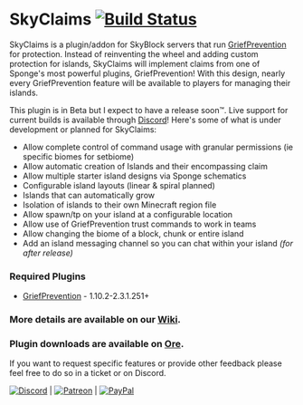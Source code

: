 # SkyClaims [![Build Status](http://ci.devonthe.rocks/buildStatus/icon?job=SkyClaims)](http://ci.devonthe.rocks/job/SkyClaims/)

SkyClaims is a plugin/addon for SkyBlock servers that run [GriefPrevention](https://forums.spongepowered.org/t/griefprevention-official-thread/1123) for protection.
Instead of reinventing the wheel and adding custom protection for islands, SkyClaims will implement claims from one of Sponge's most powerful plugins,  GriefPrevention!
With this design, nearly every GriefPrevention feature will be available to players for managing their islands.

This plugin is in Beta but I expect to have a release soon™. Live support for current builds is available through [Discord](https://discord.gg/EkVQycV)! Here's some of what is under development or planned for SkyClaims:

- Allow complete control of command usage with granular permissions (ie specific biomes for setbiome)
- Allow automatic creation of Islands and their encompassing claim
- Allow multiple starter island designs via Sponge schematics
- Configurable island layouts (linear & spiral planned)
- Islands that can automatically grow
- Isolation of islands to their own Minecraft region file
- Allow spawn/tp on your island at a configurable location 
- Allow use of GriefPrevention trust commands to work in teams
- Allow changing the biome of a block, chunk or entire island
- Add an island messaging channel so you can chat within your island _(for after release)_

### Required Plugins
- [GriefPrevention](https://forums.spongepowered.org/t/griefprevention-official-thread/1123) - 1.10.2-2.3.1.251+

### More details are available on our [Wiki](https://github.com/DevOnTheRocks/SkyClaims/wiki/).

### Plugin downloads are available on [Ore](https://ore.spongepowered.org/Mohron/SkyClaims/).

If you want to request specific features or provide other feedback please feel free to do so in a ticket or on Discord.


[![Discord](https://github.com/DevOnTheRocks/SkyClaims/wiki/images/Discord.png)](https://discord.gg/EkVQycV)
| [![Patreon](https://github.com/DevOnTheRocks/SkyClaims/wiki/images/Patreon.png)](https://www.patreon.com/mohron)
| [![PayPal](https://github.com/DevOnTheRocks/SkyClaims/wiki/images/Paypal.png)](https://www.paypal.com/cgi-bin/webscr?cmd=_s-xclick&hosted_button_id=CWCCQB9HG2P7A)
